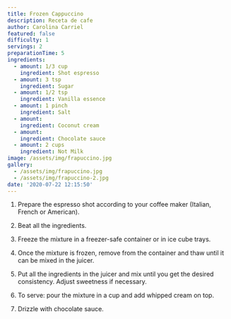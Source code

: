 ```yaml
---
title: Frozen Cappuccino
description: Receta de cafe
author: Carolina Carriel
featured: false
difficulty: 1
servings: 2
preparationTime: 5
ingredients:
  - amount: 1/3 cup
    ingredient: Shot espresso
  - amount: 3 tsp
    ingredient: Sugar
  - amount: 1/2 tsp
    ingredient: Vanilla essence
  - amount: 1 pinch
    ingredient: Salt
  - amount:  
    ingredient: Coconut cream
  - amount:  
    ingredient: Chocolate sauce
  - amount: 2 cups
    ingredient: Not Milk
image: /assets/img/frapuccino.jpg
gallery:
  - /assets/img/frapuccino.jpg
  - /assets/img/frapuccino-2.jpg
date: '2020-07-22 12:15:50'
---
```


1. Prepare the espresso shot according to your coffee maker (Italian, French or American).		

2. Beat all the ingredients.		

3. Freeze the mixture in a freezer-safe container or in ice cube trays.

4. Once the mixture is frozen, remove from the container and thaw until it can be mixed in the juicer.

5. Put all the ingredients in the juicer and mix until you get the desired consistency. Adjust sweetness if necessary.

6. To serve: pour the mixture in a cup and add whipped cream on top.

7. Drizzle with chocolate sauce.				
